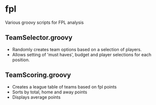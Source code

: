 # fpl
Various groovy scripts for FPL analysis

TeamSelector.groovy
--------------------
- Randomly creates team options based on a selection of players. 
- Allows setting of 'must haves', budget and player selections for each position.

TeamScoring.groovy
-------------------
- Creates a league table of teams based on fpl points
- Sorts by total, home and away points
- Displays average points